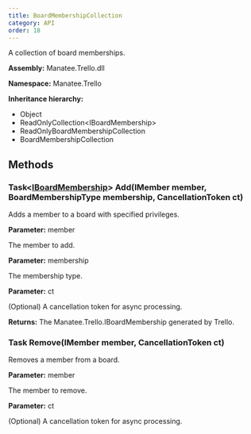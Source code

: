 ```yaml
---
title: BoardMembershipCollection
category: API
order: 18
---
```


A collection of board memberships.

**Assembly:** Manatee.Trello.dll

**Namespace:** Manatee.Trello

**Inheritance hierarchy:**

- Object
- ReadOnlyCollection&lt;IBoardMembership&gt;
- ReadOnlyBoardMembershipCollection
- BoardMembershipCollection

## Methods

### Task&lt;[IBoardMembership](../IBoardMembership#iboardmembership)&gt; Add(IMember member, BoardMembershipType membership, CancellationToken ct)

Adds a member to a board with specified privileges.

**Parameter:** member

The member to add.

**Parameter:** membership

The membership type.

**Parameter:** ct

(Optional) A cancellation token for async processing.

**Returns:** The Manatee.Trello.IBoardMembership generated by Trello.

### Task Remove(IMember member, CancellationToken ct)

Removes a member from a board.

**Parameter:** member

The member to remove.

**Parameter:** ct

(Optional) A cancellation token for async processing.

